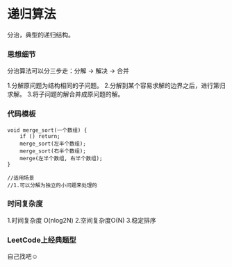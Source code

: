 # 递归算法

分治，典型的递归结构。

### 思想细节

分治算法可以分三步走：分解 -> 解决 -> 合并

1.分解原问题为结构相同的子问题。
2.分解到某个容易求解的边界之后，进行第归求解。
3.将子问题的解合并成原问题的解。

### 代码模板

    void merge_sort(一个数组) {
        if () return;
        merge_sort(左半个数组);
        merge_sort(右半个数组);
        merge(左半个数组, 右半个数组);
    }

    //适用场景
    //1.可以分解为独立的小问题来处理的


### 时间复杂度

1.时间复杂度 O(nlog2N)
2.空间复杂度O(N)
3.稳定排序

### LeetCode上经典题型

自己找吧☺


